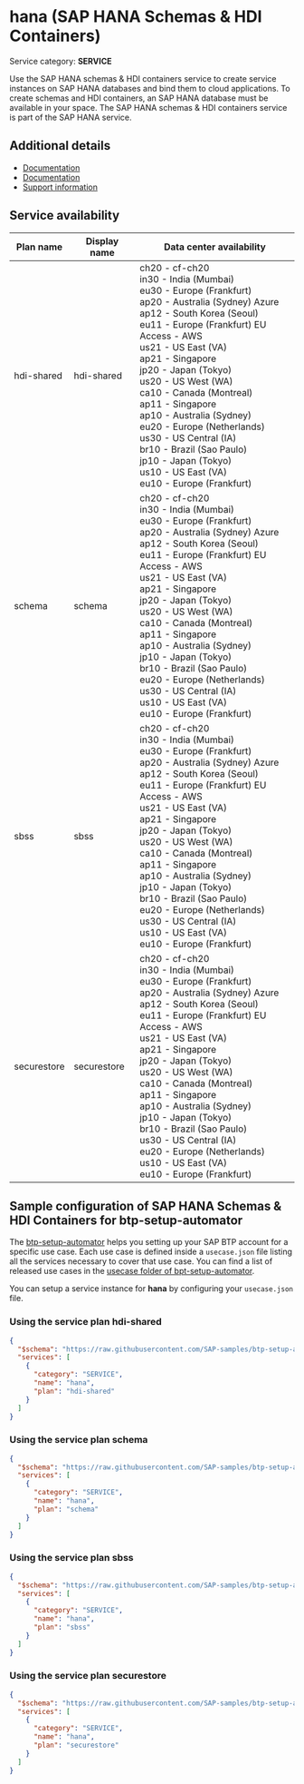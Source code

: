 # **hana** (SAP HANA Schemas & HDI Containers)

Service category: **SERVICE**

Use the SAP HANA schemas & HDI containers service to create service instances on SAP HANA databases and bind them to cloud applications. To create schemas and HDI containers, an SAP HANA database must be available in your space. The SAP HANA schemas & HDI containers service is part of the SAP HANA service.

## Additional details

- [Documentation](https://help.sap.com/viewer/product/HANA_CLOUD/cloud/en-US)
- [Documentation](https://help.sap.com/viewer/a36ee1aa073e4e8e840573fb30a72d95/Cloud/en-US/1e9a6cb47e1b44f990a917b4bf8c2e19.html)
- [Support information](https://help.sap.com/viewer/65de2977205c403bbc107264b8eccf4b/Cloud/en-US/5dd739823b824b539eee47b7860a00be.html)

## Service availability

| Plan name | Display name | Data center availability  |
|------|----------------|---------------------------|
|  hdi-shared  |  hdi-shared  | ch20 - cf-ch20<br> in30 - India (Mumbai)<br> eu30 - Europe (Frankfurt)<br> ap20 - Australia (Sydney) Azure<br> ap12 - South Korea (Seoul)<br> eu11 - Europe (Frankfurt) EU Access - AWS<br> us21 - US East (VA)<br> ap21 - Singapore<br> jp20 - Japan (Tokyo)<br> us20 - US West (WA)<br> ca10 - Canada (Montreal)<br> ap11 - Singapore<br> ap10 - Australia (Sydney)<br> eu20 - Europe (Netherlands)<br> us30 - US Central (IA)<br> br10 - Brazil (Sao Paulo)<br> jp10 - Japan (Tokyo)<br> us10 - US East (VA)<br> eu10 - Europe (Frankfurt)  |
|  schema  |  schema  | ch20 - cf-ch20<br> in30 - India (Mumbai)<br> eu30 - Europe (Frankfurt)<br> ap20 - Australia (Sydney) Azure<br> ap12 - South Korea (Seoul)<br> eu11 - Europe (Frankfurt) EU Access - AWS<br> us21 - US East (VA)<br> ap21 - Singapore<br> jp20 - Japan (Tokyo)<br> us20 - US West (WA)<br> ca10 - Canada (Montreal)<br> ap11 - Singapore<br> ap10 - Australia (Sydney)<br> jp10 - Japan (Tokyo)<br> br10 - Brazil (Sao Paulo)<br> eu20 - Europe (Netherlands)<br> us30 - US Central (IA)<br> us10 - US East (VA)<br> eu10 - Europe (Frankfurt)  |
|  sbss  |  sbss  | ch20 - cf-ch20<br> in30 - India (Mumbai)<br> eu30 - Europe (Frankfurt)<br> ap20 - Australia (Sydney) Azure<br> ap12 - South Korea (Seoul)<br> eu11 - Europe (Frankfurt) EU Access - AWS<br> us21 - US East (VA)<br> ap21 - Singapore<br> jp20 - Japan (Tokyo)<br> us20 - US West (WA)<br> ca10 - Canada (Montreal)<br> ap11 - Singapore<br> ap10 - Australia (Sydney)<br> jp10 - Japan (Tokyo)<br> br10 - Brazil (Sao Paulo)<br> eu20 - Europe (Netherlands)<br> us30 - US Central (IA)<br> us10 - US East (VA)<br> eu10 - Europe (Frankfurt)  |
|  securestore  |  securestore  | ch20 - cf-ch20<br> in30 - India (Mumbai)<br> eu30 - Europe (Frankfurt)<br> ap20 - Australia (Sydney) Azure<br> ap12 - South Korea (Seoul)<br> eu11 - Europe (Frankfurt) EU Access - AWS<br> us21 - US East (VA)<br> ap21 - Singapore<br> jp20 - Japan (Tokyo)<br> us20 - US West (WA)<br> ca10 - Canada (Montreal)<br> ap11 - Singapore<br> ap10 - Australia (Sydney)<br> jp10 - Japan (Tokyo)<br> br10 - Brazil (Sao Paulo)<br> us30 - US Central (IA)<br> eu20 - Europe (Netherlands)<br> us10 - US East (VA)<br> eu10 - Europe (Frankfurt)  |

## Sample configuration of **SAP HANA Schemas & HDI Containers** for btp-setup-automator

The [btp-setup-automator](https://github.com/SAP-samples/btp-setup-automator) helps you setting up your SAP BTP account for a specific use case. Each use case is defined inside a `usecase.json` file listing all the services necessary to cover that use case. You can find a list of released use cases in the [usecase folder of bpt-setup-automator](https://github.com/SAP-samples/btp-setup-automator/tree/main/usecases).

You can setup a service instance for **hana** by configuring your `usecase.json` file.

### Using the service plan **hdi-shared**

```json
{
  "$schema": "https://raw.githubusercontent.com/SAP-samples/btp-setup-automator/main/libs/btpsa-usecase.json",
  "services": [
    {
      "category": "SERVICE",
      "name": "hana",
      "plan": "hdi-shared"
    }
  ]
}
```

### Using the service plan **schema**

```json
{
  "$schema": "https://raw.githubusercontent.com/SAP-samples/btp-setup-automator/main/libs/btpsa-usecase.json",
  "services": [
    {
      "category": "SERVICE",
      "name": "hana",
      "plan": "schema"
    }
  ]
}
```

### Using the service plan **sbss**

```json
{
  "$schema": "https://raw.githubusercontent.com/SAP-samples/btp-setup-automator/main/libs/btpsa-usecase.json",
  "services": [
    {
      "category": "SERVICE",
      "name": "hana",
      "plan": "sbss"
    }
  ]
}
```

### Using the service plan **securestore**

```json
{
  "$schema": "https://raw.githubusercontent.com/SAP-samples/btp-setup-automator/main/libs/btpsa-usecase.json",
  "services": [
    {
      "category": "SERVICE",
      "name": "hana",
      "plan": "securestore"
    }
  ]
}
```
